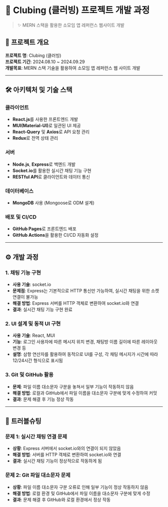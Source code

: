 # 📌 Clubing (클러빙) 프로젝트 개발 과정

> ✨ MERN 스택을 활용한 소모임 앱 레퍼런스 웹사이트 개발

## 📖 프로젝트 개요

**프로젝트 명**: Clubing (클러빙)  
**프로젝트 기간**: 2024.08.10 ~ 2024.09.29  
**개발목표**: MERN 스택 기술을 활용하여 소모임 앱 레퍼런스 웹 사이트 개발

---

## 🛠️ 아키텍처 및 기술 스택

### **클라이언트**

- **React.js**를 사용한 프론트엔드 개발
- <b>MUI(Material-UI)</b>로 일관된 UI 제공
- **React-Query** 및 **Axios**로 API 요청 관리
- **Redux**로 전역 상태 관리

### **서버**

- **Node.js**, **Express**로 백엔드 개발
- **Socket.io**를 활용한 실시간 채팅 기능 구현
- **RESTful API**로 클라이언트와 데이터 통신

### **데이터베이스**

- **MongoDB** 사용 (Mongoose로 ODM 설계)

### **배포 및 CI/CD**

- **GitHub Pages**로 프론트엔드 배포
- **GitHub Actions**을 활용한 CI/CD 자동화 설정

---

## ⚙️ 개발 과정

### 1. **채팅 기능 구현**

- **사용 기술**: socket.io
- **문제점**: Express는 기본적으로 HTTP 통신만 가능하여, 실시간 채팅을 위한 소켓 연결이 불가능
- **해결 방법**: Express 서버를 HTTP 객체로 변환하여 socket.io와 연결
- **결과**: 실시간 채팅 기능 구현 완료

### 2. **UI 설계 및 동적 UI 구현**

- **사용 기술**: React, MUI
- **기능**: 로그인 사용자에 따른 메시지 위치 변경, 채팅방 이름 길이에 따른 레이아웃 변경 등
- **설명**: 삼항 연산자를 활용하여 동적으로 UI를 구성, 각 채팅 메시지가 시간에 따라 12/24시간 형식으로 표시됨

### 3. **Git 및 GitHub 활용**

- **문제**: 파일 이름 대소문자 구분을 놓쳐서 일부 기능이 작동하지 않음
- **해결 방법**: 로컬과 GitHub에서 파일 이름을 대소문자 구분에 맞게 수정하여 커밋
- **결과**: 문제 해결 후 기능 정상 작동

---

## 🔧 트러블슈팅

### **문제 1: 실시간 채팅 연결 문제**

- **상황**: Express 서버에서 socket.io와의 연결이 되지 않았음
- **해결 방법**: 서버를 HTTP 객체로 변환하여 socket.io와 연결
- **결과**: 실시간 채팅 기능이 정상적으로 작동하게 됨

### **문제 2: Git 파일 대소문자 문제**

- **상황**: 파일 이름 대소문자 구분 오류로 인해 일부 기능이 정상 작동하지 않음
- **해결 방법**: 로컬 환경 및 GitHub에서 파일 이름을 대소문자 구분에 맞게 수정
- **결과**: 문제 해결 후 GitHub와 로컬 환경에서 정상 작동
